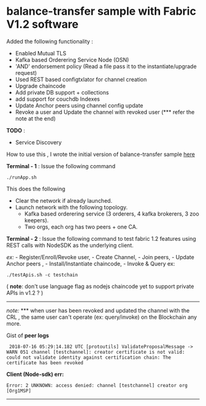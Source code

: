 # balance-transfer sample with Fabric V1.2 software

Added the following functionality :

* Enabled Mutual TLS 
* Kafka based Orderering Service Node (OSN)
* 'AND' endorsement policy (Read a file pass it to the instantiate/upgrade request)
* Used REST based configtxlator for channel creation
* Upgrade chaincode
* Add private DB support + collections
* add support for couchdb Indexes
* Update Anchor peers using channel config update
* Revoke a user and Update the channel with revoked user (*** refer the note at the end)

**TODO** :

* Service Discovery


How to use this , I wrote the initial version of balance-transfer sample [here](https://github.com/hyperledger/fabric-samples/tree/release-1.0/balance-transfer)

**Terminal - 1** : 
Issue the following command
```
./runApp.sh
```

This does the following
* Clear the network if already launched.
* Launch network with the following topology.
  - Kafka based orderering service (3 orderers, 4 kafka brokerers, 3 zoo keepers).
  - Two orgs, each org has two peers + one CA.

**Terminal - 2** : Issue the following command to test fabric 1.2 features using REST calls with NodeSDK as the underlying client.

*ex:* 
    - Register/Enroll/Revoke user,
    - Create Channel,
    - Join peers, 
    - Update Anchor peers , 
    - Install/Instantiate chaincode, 
    - Invoke & Query
ex:

`./testApis.sh -c testchain`

( **note**: don't use language flag as nodejs chaincode yet to support private APIs in v1.2 ? )

----
*note:* *** when user has been revoked and updated the channel with the CRL , the same user can't operate (ex: query/invoke) on the Blockchain any more.

Gist of **peer logs**

```
 2018-07-16 05:29:14.182 UTC [protoutils] ValidateProposalMessage -> WARN 051 channel [testchannel]: creator certificate is not valid: could not validate identity against certification chain: The certificate has been revoked
```


**Client (Node-sdk) err:**

```
Error: 2 UNKNOWN: access denied: channel [testchannel] creator org [Org1MSP]
```
----